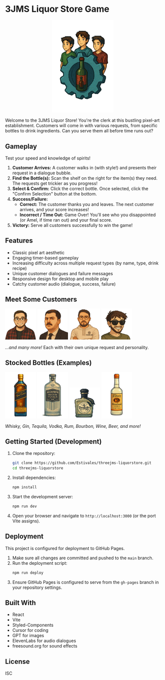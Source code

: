 # 3JMS Liquor Store Game

<p align="center">
  <img src="./public/images/logo.png" alt="3JMS Liquor Store Logo" width="200">
</p>

Welcome to the 3JMS Liquor Store! You're the clerk at this bustling pixel-art establishment. Customers will come in with various requests, from specific bottles to drink ingredients. Can you serve them all before time runs out?

## Gameplay

Test your speed and knowledge of spirits!

1.  **Customer Arrives:** A customer walks in (with style!) and presents their request in a dialogue bubble.
2.  **Find the Bottle(s):** Scan the shelf on the right for the item(s) they need. The requests get trickier as you progress!
3.  **Select & Confirm:** Click the correct bottle. Once selected, click the "Confirm Selection" button at the bottom.
4.  **Success/Failure:**
    *   **Correct:** The customer thanks you and leaves. The next customer arrives, and your score increases!
    *   **Incorrect / Time Out:** Game Over! You'll see who you disappointed (or Amel, if time ran out) and your final score.
5.  **Victory:** Serve all customers successfully to win the game!

## Features

-   Classic pixel art aesthetic
-   Engaging timer-based gameplay
-   Increasing difficulty across multiple request types (by name, type, drink recipe)
-   Unique customer dialogues and failure messages
-   Responsive design for desktop and mobile play
-   Catchy customer audio (dialogue, success, failure)

## Meet Some Customers

<p float="left">
  <img src="./public/customers/luis.png" width="100" alt="Luis" />
  <img src="./public/customers/amel.png" width="100" alt="Amel" /> 
  <img src="./public/customers/yassine.png" width="100" alt="Yassine" />
  <img src="./public/customers/felipe.png" width="100" alt="Felipe" />
</p>

*...and many more!* Each with their own unique request and personality.

## Stocked Bottles (Examples)

<p float="left">
  <img src="./public/bottles/blue-label.png" width="100" alt="Johnnie Walker Blue Label" />
  <img src="./public/bottles/aviation.png" width="100" alt="Aviation American Gin" /> 
  <img src="./public/bottles/don-julio.png" width="100" alt="Don Julio 70th Tequila" />
  <img src="./public/bottles/titos.png" width="100" alt="Tito's Handmade Vodka" />
</p>

*Whisky, Gin, Tequila, Vodka, Rum, Bourbon, Wine, Beer, and more!*

## Getting Started (Development)

1.  Clone the repository:
    ```bash
    git clone https://github.com/Estivales/threejms-liquorstore.git
    cd threejms-liquorstore
    ```
2.  Install dependencies:
    ```bash
    npm install
    ```
3.  Start the development server:
    ```bash
    npm run dev
    ```
4.  Open your browser and navigate to `http://localhost:3000` (or the port Vite assigns).

## Deployment

This project is configured for deployment to GitHub Pages.

1.  Make sure all changes are committed and pushed to the `main` branch.
2.  Run the deployment script:
    ```bash
    npm run deploy
    ```
3.  Ensure GitHub Pages is configured to serve from the `gh-pages` branch in your repository settings.

## Built With

-   React
-   Vite
-   Styled-Components
-   Cursor for coding
-   GPT for images
-   ElevenLabs for audio dialogues
-   freesound.org for sound effects

## License

ISC 